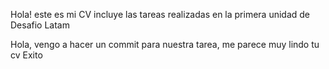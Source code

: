 Hola! este es mi CV incluye las tareas realizadas en la primera unidad de Desafio Latam


Hola, vengo a hacer un commit para nuestra tarea, me parece muy lindo tu cv Exito 